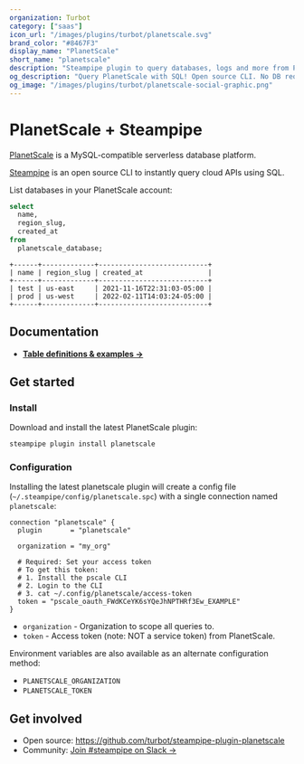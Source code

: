 ```yaml
---
organization: Turbot
category: ["saas"]
icon_url: "/images/plugins/turbot/planetscale.svg"
brand_color: "#8467F3"
display_name: "PlanetScale"
short_name: "planetscale"
description: "Steampipe plugin to query databases, logs and more from PlanetScale."
og_description: "Query PlanetScale with SQL! Open source CLI. No DB required."
og_image: "/images/plugins/turbot/planetscale-social-graphic.png"
---
```


# PlanetScale + Steampipe

[PlanetScale](https://planetscale.com) is a MySQL-compatible serverless database platform.

[Steampipe](https://steampipe.io) is an open source CLI to instantly query cloud APIs using SQL.

List databases in your PlanetScale account:

```sql
select
  name,
  region_slug,
  created_at
from
  planetscale_database;
```

```
+------+-------------+---------------------------+
| name | region_slug | created_at                |
+------+-------------+---------------------------+
| test | us-east     | 2021-11-16T22:31:03-05:00 |
| prod | us-west     | 2022-02-11T14:03:24-05:00 |
+------+-------------+---------------------------+
```

## Documentation

- **[Table definitions & examples →](/plugins/turbot/planetscale/tables)**

## Get started

### Install

Download and install the latest PlanetScale plugin:

```bash
steampipe plugin install planetscale
```

### Configuration

Installing the latest planetscale plugin will create a config file (`~/.steampipe/config/planetscale.spc`) with a single connection named `planetscale`:

```hcl
connection "planetscale" {
  plugin       = "planetscale"

  organization = "my_org"

  # Required: Set your access token
  # To get this token:
  # 1. Install the pscale CLI
  # 2. Login to the CLI
  # 3. cat ~/.config/planetscale/access-token
  token = "pscale_oauth_FWdKCeYK6sYQeJhNPTHRf3Ew_EXAMPLE"
}
```

- `organization` - Organization to scope all queries to.
- `token` - Access token (note: NOT a service token) from PlanetScale.

Environment variables are also available as an alternate configuration method:
* `PLANETSCALE_ORGANIZATION`
* `PLANETSCALE_TOKEN`

## Get involved

- Open source: https://github.com/turbot/steampipe-plugin-planetscale
- Community: [Join #steampipe on Slack →](https://turbot.com/community/join)
